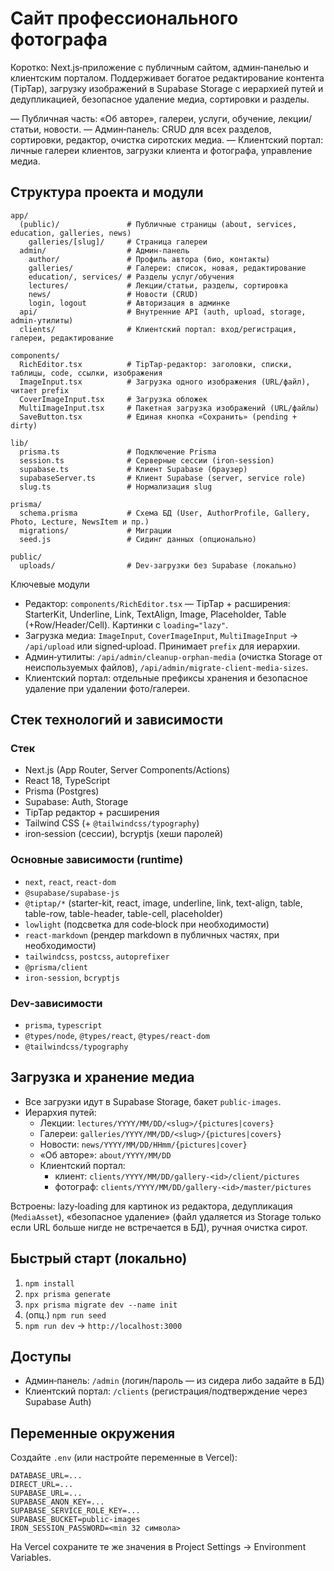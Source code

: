 ﻿# Сайт профессионального фотографа

Коротко: Next.js‑приложение с публичным сайтом, админ‑панелью и клиентским порталом. Поддерживает богатое редактирование контента (TipTap), загрузку изображений в Supabase Storage с иерархией путей и дедупликацией, безопасное удаление медиа, сортировки и разделы.

— Публичная часть: «Об авторе», галереи, услуги, обучение, лекции/статьи, новости.
— Админ‑панель: CRUD для всех разделов, сортировки, редактор, очистка сиротских медиа.
— Клиентский портал: личные галереи клиентов, загрузки клиента и фотографа, управление медиа.

## Структура проекта и модули
```
app/
  (public)/               # Публичные страницы (about, services, education, galleries, news)
    galleries/[slug]/     # Страница галереи
  admin/                  # Админ‑панель
    author/               # Профиль автора (био, контакты)
    galleries/            # Галереи: список, новая, редактирование
    education/, services/ # Разделы услуг/обучения
    lectures/             # Лекции/статьи, разделы, сортировка
    news/                 # Новости (CRUD)
    login, logout         # Авторизация в админке
  api/                    # Внутренние API (auth, upload, storage, admin‑утилиты)
  clients/                # Клиентский портал: вход/регистрация, галереи, редактирование

components/
  RichEditor.tsx          # TipTap‑редактор: заголовки, списки, таблицы, code, ссылки, изображения
  ImageInput.tsx          # Загрузка одного изображения (URL/файл), читает prefix
  CoverImageInput.tsx     # Загрузка обложек
  MultiImageInput.tsx     # Пакетная загрузка изображений (URL/файлы)
  SaveButton.tsx          # Единая кнопка «Сохранить» (pending + dirty)

lib/
  prisma.ts               # Подключение Prisma
  session.ts              # Серверные сессии (iron‑session)
  supabase.ts             # Клиент Supabase (браузер)
  supabaseServer.ts       # Клиент Supabase (server, service role)
  slug.ts                 # Нормализация slug

prisma/
  schema.prisma           # Схема БД (User, AuthorProfile, Gallery, Photo, Lecture, NewsItem и пр.)
  migrations/             # Миграции
  seed.js                 # Сидинг данных (опционально)

public/
  uploads/                # Dev‑загрузки без Supabase (локально)
```

Ключевые модули
- Редактор: `components/RichEditor.tsx` — TipTap + расширения: StarterKit, Underline, Link, TextAlign, Image, Placeholder, Table (+Row/Header/Cell). Картинки с `loading="lazy"`.
- Загрузка медиа: `ImageInput`, `CoverImageInput`, `MultiImageInput` → `/api/upload` или signed‑upload. Принимает `prefix` для иерархии.
- Админ‑утилиты: `/api/admin/cleanup-orphan-media` (очистка Storage от неиспользуемых файлов), `/api/admin/migrate-client-media-sizes`.
- Клиентский портал: отдельные префиксы хранения и безопасное удаление при удалении фото/галереи.

## Стек технологий и зависимости
### Стек
- Next.js (App Router, Server Components/Actions)
- React 18, TypeScript
- Prisma (Postgres)
- Supabase: Auth, Storage
- TipTap редактор + расширения
- Tailwind CSS (+ `@tailwindcss/typography`)
- iron‑session (сессии), bcryptjs (хеши паролей)

### Основные зависимости (runtime)
- `next`, `react`, `react-dom`
- `@supabase/supabase-js`
- `@tiptap/*` (starter-kit, react, image, underline, link, text-align, table, table-row, table-header, table-cell, placeholder)
- `lowlight` (подсветка для code‑block при необходимости)
- `react-markdown` (рендер markdown в публичных частях, при необходимости)
- `tailwindcss`, `postcss`, `autoprefixer`
- `@prisma/client`
- `iron-session`, `bcryptjs`

### Dev‑зависимости
- `prisma`, `typescript`
- `@types/node`, `@types/react`, `@types/react-dom`
- `@tailwindcss/typography`

## Загрузка и хранение медиа
- Все загрузки идут в Supabase Storage, бакет `public-images`.
- Иерархия путей:
  - Лекции: `lectures/YYYY/MM/DD/<slug>/{pictures|covers}`
  - Галереи: `galleries/YYYY/MM/DD/<slug>/{pictures|covers}`
  - Новости: `news/YYYY/MM/DD/HHmm/{pictures|cover}`
  - «Об авторе»: `about/YYYY/MM/DD`
  - Клиентский портал:
    - клиент: `clients/YYYY/MM/DD/gallery-<id>/client/pictures`
    - фотограф: `clients/YYYY/MM/DD/gallery-<id>/master/pictures`

Встроены: lazy‑loading для картинок из редактора, дедупликация (`MediaAsset`), «безопасное удаление» (файл удаляется из Storage только если URL больше нигде не встречается в БД), ручная очистка сирот.

## Быстрый старт (локально)
1) `npm install`
2) `npx prisma generate`
3) `npx prisma migrate dev --name init`
4) (опц.) `npm run seed`
5) `npm run dev` → `http://localhost:3000`

## Доступы
- Админ‑панель: `/admin` (логин/пароль — из сидера либо задайте в БД)
- Клиентский портал: `/clients` (регистрация/подтверждение через Supabase Auth)

## Переменные окружения
Создайте `.env` (или настройте переменные в Vercel):
```
DATABASE_URL=...
DIRECT_URL=...
SUPABASE_URL=...
SUPABASE_ANON_KEY=...
SUPABASE_SERVICE_ROLE_KEY=...
SUPABASE_BUCKET=public-images
IRON_SESSION_PASSWORD=<min 32 символа>
```

На Vercel сохраните те же значения в Project Settings → Environment Variables.


